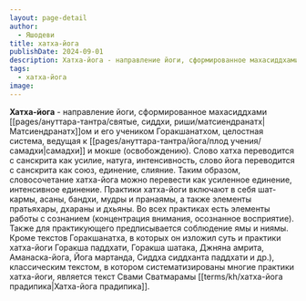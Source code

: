 ```yaml
---
layout: page-detail
author:
  - Яшодеви
title: хатха-йога
publishDate: 2024-09-01
description: Хатха-йога - направление йоги, сформированное махасиддхами Матсиендранатхом и его учеником Горакшанатхом, целостная система, ведущая к самадхи и мокше (освобождению).
tags:
  - хатха-йога
image:
---
```

**Хатха-йога** - направление йоги, сформированное махасиддхами [[pages/ануттара-тантра/святые, сиддхи, риши/матсиендранатх|Матсиендранатх]]ом и его учеником Горакшанатхом, целостная система, ведущая к [[pages/ануттара-тантра/йога/плод учения/самадхи|самадхи]] и мокше (освобождению). Слово хатха переводится с санскрита как усилие, натуга, интенсивность, слово йога переводится с санскрита как союз, единение, слияние. Таким образом, словосочетание хатха-йога можно перевести как усиленное единение, интенсивное единение. Практики хатха-йоги включают в себя шат-кармы, асаны, бандхи, мудры и пранаямы, а также элементы пратьяхары, дхараны и дхьяны. Во всех практиках есть элементы работы с сознанием (концентрация внимания, осознанное восприятие). Также для практикующего предписывается соблюдение ямы и ниямы. Кроме текстов Горакшанатха, в которых он изложил суть и практики хатха-йоги Горакша паддхати, Горакша шатака, Джняна амрита, Аманаска-йога, Йога мартанда, Сиддха сиддханта паддхати и др.), классическим текстом, в котором систематизированы многие практики хатха-йоги, является текст Свами Сватмарамы [[terms/kh/хатха-йога прадипика|Хатха-йога прадипика]].

